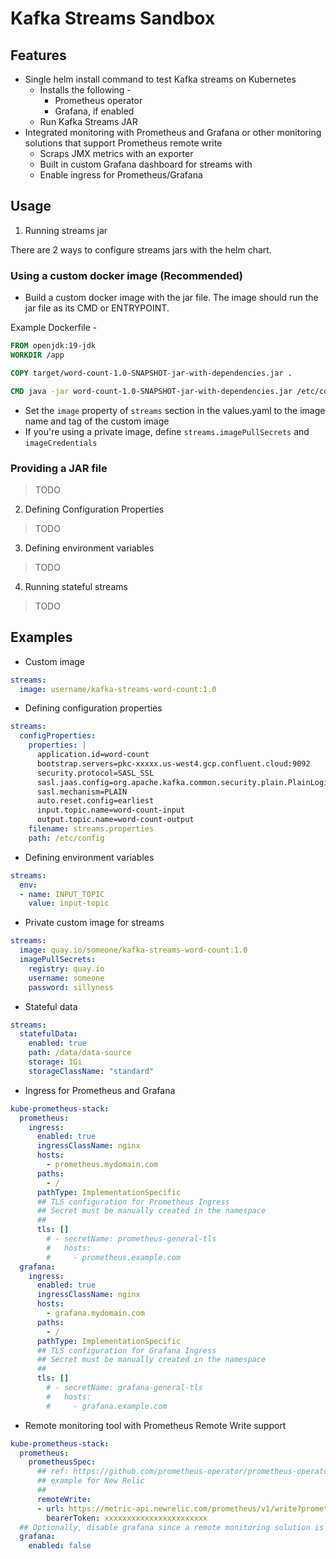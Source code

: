 # Kafka Streams Sandbox

## Features

- Single helm install command to test Kafka streams on Kubernetes
    - Installs the following -
        - Prometheus operator
        - Grafana, if enabled
    - Run Kafka Streams JAR
- Integrated monitoring with Prometheus and Grafana or other monitoring solutions that support Prometheus remote write
    - Scraps JMX metrics with an exporter
    - Built in custom Grafana dashboard for streams with 
    - Enable ingress for Prometheus/Grafana

## Usage

1. Running streams jar

There are 2 ways to configure streams jars with the helm chart.

### Using a custom docker image (Recommended)

- Build a custom docker image with the jar file. The image should run the jar file as its CMD or ENTRYPOINT.

Example Dockerfile - 
```dockerfile
FROM openjdk:19-jdk
WORKDIR /app

COPY target/word-count-1.0-SNAPSHOT-jar-with-dependencies.jar .

CMD java -jar word-count-1.0-SNAPSHOT-jar-with-dependencies.jar /etc/config/streams.properties
```
- Set the `image` property of `streams` section in the values.yaml to the image name and tag of the custom image
- If you're using a private image, define `streams.imagePullSecrets` and `imageCredentials`


### Providing a JAR file

> TODO

2. Defining Configuration Properties
> TODO
3. Defining environment variables
> TODO
4. Running stateful streams
> TODO

## Examples

- Custom image

```yaml
streams:
  image: username/kafka-streams-word-count:1.0
```

- Defining configuration properties

```yaml
streams:
  configProperties:
    properties: |
      application.id=word-count
      bootstrap.servers=pkc-xxxxx.us-west4.gcp.confluent.cloud:9092
      security.protocol=SASL_SSL
      sasl.jaas.config=org.apache.kafka.common.security.plain.PlainLoginModule required username='XXXXXXXXXXXXXXXX' password='YYYYYYYYY+YYYYYYY/YYYYYYYYYYYYYYY/YYYYYYYYYYYYYYYYYYYYYYYYYYYYYY';
      sasl.mechanism=PLAIN
      auto.reset.config=earliest
      input.topic.name=word-count-input
      output.topic.name=word-count-output
    filename: streams.properties
    path: /etc/config
```

- Defining environment variables

```yaml
streams:
  env:
  - name: INPUT_TOPIC
    value: input-topic
```

- Private custom image for streams

```yaml
streams:
  image: quay.io/someone/kafka-streams-word-count:1.0
  imagePullSecrets:
    registry: quay.io
    username: someone
    password: sillyness
```

- Stateful data

```yaml
streams:
  statefulData:
    enabled: true
    path: /data/data-source
    storage: 1Gi
    storageClassName: "standard"
```

- Ingress for Prometheus and Grafana

```yaml
kube-prometheus-stack:
  prometheus:
    ingress:
      enabled: true
      ingressClassName: nginx
      hosts:
        - prometheus.mydomain.com
      paths:
        - /
      pathType: ImplementationSpecific
      ## TLS configuration for Prometheus Ingress
      ## Secret must be manually created in the namespace
      ##
      tls: []
        # - secretName: prometheus-general-tls
        #   hosts:
        #     - prometheus.example.com
  grafana:
    ingress:
      enabled: true
      ingressClassName: nginx
      hosts:
        - grafana.mydomain.com
      paths:
        - /
      pathType: ImplementationSpecific
      ## TLS configuration for Grafana Ingress
      ## Secret must be manually created in the namespace
      ##
      tls: []
        # - secretName: grafana-general-tls
        #   hosts:
        #     - grafana.example.com
```

- Remote monitoring tool with Prometheus Remote Write support

```yaml
kube-prometheus-stack:
  prometheus:
    prometheusSpec:
      ## ref: https://github.com/prometheus-operator/prometheus-operator/blob/main/Documentation/api.md#remotewritespec
      ## example for New Relic
      ##
      remoteWrite:
      - url: https://metric-api.newrelic.com/prometheus/v1/write?prometheus_server=kafka-streams-sandbox
        bearerToken: xxxxxxxxxxxxxxxxxxxxxxx
  ## Optionally, disable grafana since a remote monitoring solution is used
  grafana:
    enabled: false
```

